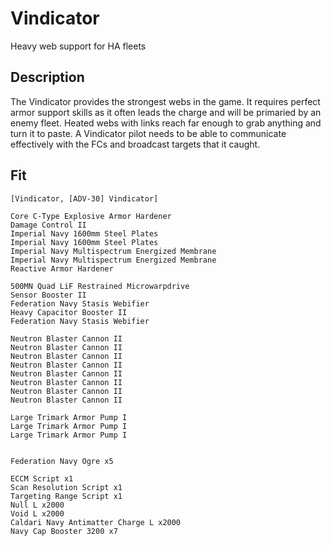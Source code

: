 # Vindicator

Heavy web support for HA fleets

## Description

The Vindicator provides the strongest webs in the game. It requires perfect
armor support skills as it often leads the charge and will be primaried by
an enemy fleet. Heated webs with links reach far enough to grab anything
and turn it to paste. A Vindicator pilot needs to be able to communicate
effectively with the FCs and broadcast targets that it caught.


## Fit

```
[Vindicator, [ADV-30] Vindicator]

Core C-Type Explosive Armor Hardener
Damage Control II
Imperial Navy 1600mm Steel Plates
Imperial Navy 1600mm Steel Plates
Imperial Navy Multispectrum Energized Membrane
Imperial Navy Multispectrum Energized Membrane
Reactive Armor Hardener

500MN Quad LiF Restrained Microwarpdrive
Sensor Booster II
Federation Navy Stasis Webifier
Heavy Capacitor Booster II
Federation Navy Stasis Webifier

Neutron Blaster Cannon II
Neutron Blaster Cannon II
Neutron Blaster Cannon II
Neutron Blaster Cannon II
Neutron Blaster Cannon II
Neutron Blaster Cannon II
Neutron Blaster Cannon II
Neutron Blaster Cannon II

Large Trimark Armor Pump I
Large Trimark Armor Pump I
Large Trimark Armor Pump I


Federation Navy Ogre x5

ECCM Script x1
Scan Resolution Script x1
Targeting Range Script x1
Null L x2000
Void L x2000
Caldari Navy Antimatter Charge L x2000
Navy Cap Booster 3200 x7
```